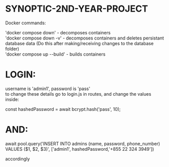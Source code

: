 # SYNOPTIC-2ND-YEAR-PROJECT

Docker commands:

'docker compose down' - decomposes containers\
'docker compose down -v' - decomposes containers and deletes persistant database data (Do this after making/receiving changes to the database folder)\
'docker compose up --build' - builds containers

# LOGIN:

username is 'admin1', password is 'pass'\
to change these details go to login.js in routes, and change the values inside:

const hashedPassword = await bcrypt.hash('pass', 10);

# AND:

await pool.query('INSERT INTO admins (name, password, phone_number) \
VALUES ($1, $2, $3)', ['admin1', hashedPassword,'+855 22 324 3949'])

accordingly
